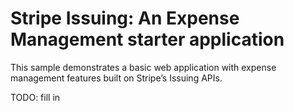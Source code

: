 # Stripe Issuing: An Expense Management starter application

This sample demonstrates a basic web application with expense management features built on Stripe’s Issuing APIs.

TODO: fill in
